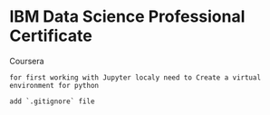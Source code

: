 # IBM Data Science Professional Certificate

Coursera

    for first working with Jupyter localy need to Create a virtual environment for python

    add `.gitignore` file
